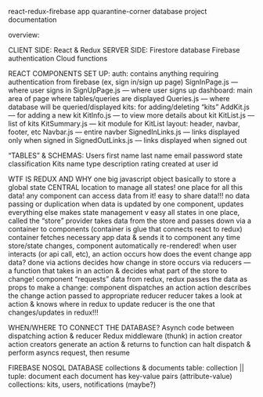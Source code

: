 react-redux-firebase app
quarantine-corner database project documentation

overview:

CLIENT SIDE:
React & Redux
SERVER SIDE:
Firestore database
Firebase authentication
Cloud functions 

REACT COMPONENTS SET UP:
auth: contains anything requiring authentication from firebase (ex, sign in/sign up page)
SignInPage.js — where user signs in
SignUpPage.js — where user signs up
dashboard: main area of page where tables/queries are displayed
Queries.js — where database will be queried/displayed
kits: for adding/deleting “kits”
AddKit.js — for adding a new kit
KitInfo.js — to view more details about kit
KitList.js — list of kits
KitSummary.js — kit module for KitList
layout: header, navbar, footer, etc
Navbar.js — entire navber
SignedInLinks.js — links displayed only when signed in
SignedOutLinks.js — links displayed when signed out

“TABLES” & SCHEMAS:
Users
first name
last name
email
password
state
classification
Kits
name
type
description
rating
created at
user id

WTF IS REDUX AND WHY
one big javascript object basically to store a global state
CENTRAL location to manage all states! one place for all this data!
any component can access data from it!
easy to share data!!!
no data passing or duplication
when data is updated by one component, updates everything else
makes state management v easy
all states in one place, called the “store”
provider takes data from the store and passes down via a container to components (container is glue that connects react to redux)
container fetches necessary app data & sends it to component
any time store/state changes, component automatically re-rendered!
when user interacts (or api call, etc), an action occurs
how does the event change app data? done via actions
decides how change in store occurs via reducers — a function that takes in an action & decides what part of the store to change!
component “requests” data from redux, redux passes the data as props
to make a change: component dispatches an action
action describes the change
action passed to appropriate reducer
reducer takes a look at action & knows where in redux to update
reducer is the one that changes/updates in redux!!!
	

WHEN/WHERE TO CONNECT THE DATABASE?
Asynch code between dispatching action & reducer
Redux middleware (thunk) in action creator
action creators generate an action & returns to function
can halt dispatch & perform asyncs request, then resume




FIREBASE NOSQL DATABASE
collections & documents
table: collection || tuple: document
each document has key-value pairs (attribute-value)
collections: kits, users, notifications (maybe?)
